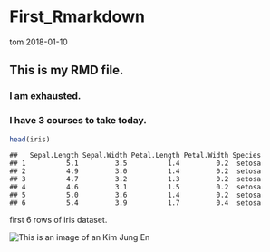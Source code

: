 First\_Rmarkdown
================
tom
2018-01-10

This is my RMD file.
--------------------

### I am exhausted.

### I have 3 courses to take today.

``` r
head(iris)
```

    ##   Sepal.Length Sepal.Width Petal.Length Petal.Width Species
    ## 1          5.1         3.5          1.4         0.2  setosa
    ## 2          4.9         3.0          1.4         0.2  setosa
    ## 3          4.7         3.2          1.3         0.2  setosa
    ## 4          4.6         3.1          1.5         0.2  setosa
    ## 5          5.0         3.6          1.4         0.2  setosa
    ## 6          5.4         3.9          1.7         0.4  setosa

first 6 rows of iris dataset.

![This is an image of an Kim Jung En](http://www.motorgraph.com/news/photo/201512/8167_35944_443.jpg)
